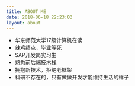 ```yaml
---
title: ABOUT ME
date: 2018-06-18 22:23:03
layout: about
---
```


- 华东师范大学17级计算机在读
- 辣鸡绩点，毕业等死
- SAP开发岗实习生
- 熟悉前后端技术栈
- 拥抱新技术，拒绝老框架
- 科研不存在的，只有做做开发才能维持生活的样子